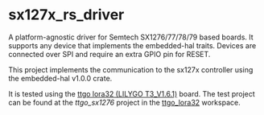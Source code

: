 # sx127x_rs_driver

A platform-agnostic driver for Semtech SX1276/77/78/79 based boards. It supports any device that implements the embedded-hal traits. Devices are connected over SPI and require an extra GPIO pin for RESET.

This project implements the communication to the sx127x controller using the embedded-hal v1.0.0 crate.

It is tested using the [ttgo lora32 (LILYGO T3_V1.6.1)](https://docs.nordicsemi.com/bundle/ncs-latest/page/zephyr/boards/lilygo/ttgo_lora32/doc/index.html) board. The test project can be found at the *ttgo_sx1276* project in the [ttgo_lora32](https://github.com/BigPapa314/ttgo_lora32) workspace.
